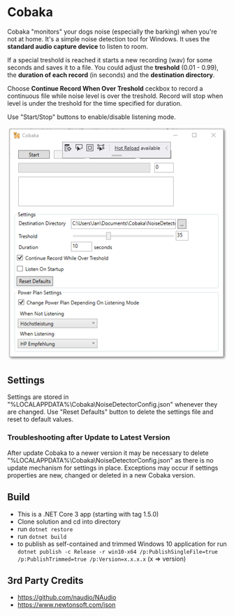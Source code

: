 # Cobaka

Cobaka "monitors" your dogs noise (especially the barking) when you're not at home. It's a simple noise detection tool for Windows. It uses the **standard audio capture device** to listen to room.

If a special treshold is reached it starts a new recording (wav) for some seconds and saves it to a file. You could adjust the **treshold** (0.01 - 0.99), the **duration of each record** (in seconds) and the **destination directory**.

Choose **Continue Record When Over Treshold** ceckbox to record a continuous file while noise level is over the treshold. Record will stop when level is under the treshold for the time specified for duration.

Use "Start/Stop" buttons to enable/disable listening mode.

![AppWindow](https://github.com/viper3400/Cobaka/blob/master/CobakaMainWindow.png)

## Settings

Settings are stored in "%LOCALAPPDATA%\Cobaka\NoiseDetectorConfig.json" whenever they are changed. Use "Reset Defaults" button to delete the settings file and reset to default values.

### Troubleshooting after Update to Latest Version

After update Cobaka to a newer version it may be necessary to delete "%LOCALAPPDATA%\Cobaka\NoiseDetectorConfig.json" as there is no update mechanism for settings in place. Exceptions may occur if settings properties are new, changed or deleted in a new Cobaka version.

## Build
* This is a .NET Core 3 app (starting with tag 1.5.0)
* Clone solution and cd into directory
* run ```dotnet restore```
* run ```dotnet build```
* to publish as self-contained and trimmed Windows 10 application for run ```dotnet publish -c Release -r win10-x64 /p:PublishSingleFile=true /p:PublishTrimmed=true /p:Version=x.x.x.x``` (x => version)

## 3rd Party Credits
* https://github.com/naudio/NAudio
* https://www.newtonsoft.com/json
